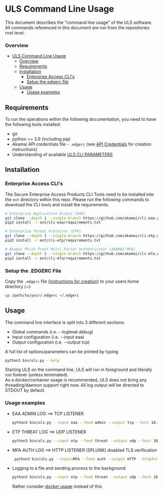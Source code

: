 # ULS Command Line Usage
This document describes the "command line usage" of the ULS software.  
All commands referenced in this document are run from the repositories root level.


### Overview
- [ULS Command Line Usage](#uls-command-line-usage)
    - [Overview](#overview)
  - [Requirements](#requirements)
  - [Installation](#installation)
    - [Enterprise Access CLI's](#enterprise-access-clis)
    - [Setup the edgerc file](#setup-the-edgerc-file)
  - [Usage](#usage)
    - [Usage examples](#usage-examples)

## Requirements
To run the operations within the following documentation, you need to have the following tools installed:
- git
- python >= 3.9 (including pip)
- Akamai API credentials file - `.edgerc` (see [API Credentials](AKAMAI_API_CREDENTIALS.md) for creation instructions)
- Understanding of available [ULS CLI PARAMETERS](ARGUMENTS_ENV_VARS.md)

## Installation
### Enterprise Access CLI's
The Secure Enterprise Access Products CLI Tools need to be installed into the `ext` directory within this repo.
Please run the following commands to download the CLI tools and install the requirements.
```bash
# Enterprise Application Access (EAA)
git clone --depth 1 --single-branch https://github.com/akamai/cli-eaa.git ext/cli-eaa && \
pip3 install -r ext/cli-eaa/requirements.txt

# Enterprise Threat Protector (ETP)
git clone --depth 1 --single-branch https://github.com/akamai/cli-etp.git ext/cli-etp && \
pip3 install -r ext/cli-etp/requirements.txt

# Akamai Phish Proof Multi Factor Authenticator (AKAMAI-MFA)
git clone --depth 1 --single-branch https://github.com/akamai/cli-mfa.git ext/cli-mfa && \
pip3 install -r ext/cli-mfa/requirements.txt
```
### Setup the .EDGERC File
Copy the `.edgerc` file ([instructions for creation](AKAMAI_API_CREDENTIALS.md)) to your users home directory (~):
```bash
cp /path/to/your/.edgerc ~/.edgerc
```

## Usage
The command line interface is split into 3 different sections:
- Global commands (i.e. --loglevel debug)
- Input configuration (i.e. --input eaa)
- Output configuration (i.e. --output tcp)

A full list of options/parameters can be printed by typing
```bash
python3 bin/uls.py --help
```

Starting ULS on the command line, ULS will run in foreground and literally run forever (unless terminated).  
As a docker/container usage is recommended, ULS does not bring any threading/daemon support right now.
All log output will be directed to STDOUT by default.

### Usage examples
- EAA ADMIN LOG ==> TCP LISTENER
    ```bash
    python3 bin/uls.py --input eaa --feed admin --output tcp --host 10.10.10.200 --port 9090
    ```

- ETP THREAT LOG ==> UDP LISTENER
    ```bash
    python3 bin/uls.py --input etp --feed threat --output udp --host 10.10.10.200 --port 9090
    ```
- MFA AUTH LOG ==> HTTP LISTENER (SPLUNK) 
  disabled TLS verification
  ```bash
   python3 bin/uls.py --input=MFA --feed auth --output HTTP --httpformat '{"event": %s}' --httpauthheader '{"Authorization": "Splunk xxxxxxxx-xxxx-xxxx-xxxx-xxxxxxxxxxxx"}' --httpurl "https://127.0.0.1:9091/services/collector/event" --httpinsecure
  ```

- Logging to a file and sending process to the background
    ```bash
    python3 bin/uls.py --input etp --feed threat --output udp --host 10.10.10.200 --port 9090 &> /path/to/my/logfile &
    ```
  Rather consider [docker usage](./DOCKER_USAGE.md) instead of this
  